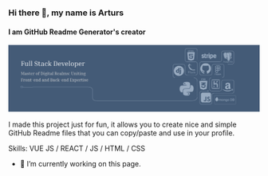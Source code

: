 ### Hi there 👋, my name is Arturs
#### I am GitHub Readme Generator's creator
![I am GitHub Readme Generator's creator](https://github.com/Aleksandre19/Aleksandre19/blob/main/banner01.png?raw=true)

I made this project just for fun, it allows you to create nice and simple GitHub Readme files that you can copy/paste and use in your profile.

Skills: VUE JS / REACT / JS / HTML / CSS

- 🔭 I’m currently working on this page. 




